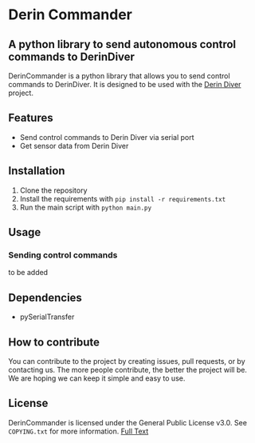 # Derin Commander

## A python library to send autonomous control commands to DerinDiver

DerinCommander is a python library that allows you to send control commands to DerinDiver. It is designed to be used with the [Derin Diver](https://github.com/degzrobotics/Derin-Diver) project.

## Features

* Send control commands to Derin Diver via serial port
* Get sensor data from Derin Diver

## Installation

1. Clone the repository
2. Install the requirements with `pip install -r requirements.txt`
3. Run the main script with `python main.py`

## Usage

### Sending control commands

to be added

## Dependencies

* pySerialTransfer

## How to contribute

You can contribute to the project by creating issues, pull requests, or by contacting us.
The more people contribute, the better the project will be. We are hoping we can keep it simple and easy to use.

## License

DerinCommander is licensed under the General Public License v3.0. See `COPYING.txt` for more information.
[Full Text](https://github.com/degzrobotics/DerinCommander/blob/main/COPYING.txt)
